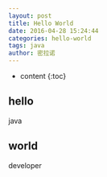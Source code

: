 ```yaml
---
layout: post
title: Hello World
date: 2016-04-28 15:24:44
categories: hello-world
tags: java
author: 密拉诺
---
```


* content
{:toc}

## hello

java

## world

developer